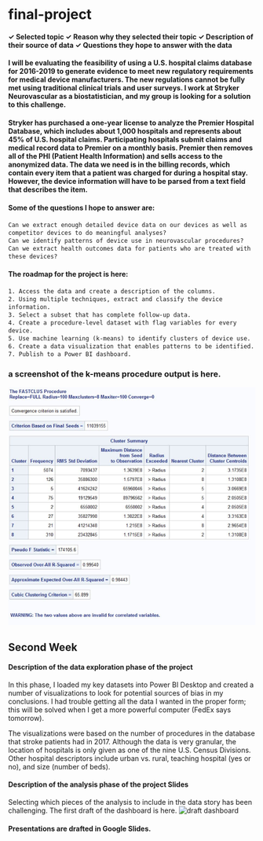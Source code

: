 # final-project
#### ✓ Selected topic ✓ Reason why they selected their topic ✓ Description of their source of data ✓ Questions they hope to answer with the data

#### I will be evaluating the feasibility of using a U.S. hospital claims database for 2016-2019 to generate evidence to meet new regulatory requirements for medical device manufacturers. The new regulations cannot be fully met using traditional clinical trials and user surveys. I work at Stryker Neurovascular as a biostatistician, and my group is looking for a solution to this challenge.  

#### Stryker has purchased a one-year license to analyze the Premier Hospital Database, which includes about 1,000 hospitals and represents about 45% of U.S. hospital claims. Participating hospitals submit claims and medical record data to Premier on a monthly basis.  Premier then removes all of the PHI (Patient Health Information) and sells access to the anonymized data.  The data we need is in the billing records, which contain every item that a patient was charged for during a hospital stay.  However, the device information will have to be parsed from a text field that describes the item.

#### Some of the questions I hope to answer are:
    Can we extract enough detailed device data on our devices as well as competitor devices to do meaningful analyses?
    Can we identify patterns of device use in neurovascular procedures?
    Can we extract health outcomes data for patients who are treated with these devices?
    
#### The roadmap for the project is here: 
    1. Access the data and create a description of the columns.
    2. Using multiple techniques, extract and classify the device information.
    3. Select a subset that has complete follow-up data.
    4. Create a procedure-level dataset with flag variables for every device.
    5. Use machine learning (k-means) to identify clusters of device use.
    6. Create a data visualization that enables patterns to be identified.
    7. Publish to a Power BI dashboard.

### a screenshot of the k-means procedure output is here.
![k-means](/fastclus_brands.JPG)

## Second Week
#### Description of the data exploration phase of the project
In this phase, I loaded my key datasets into Power BI Desktop and created a number of visualizations to look for potential sources of bias in my conclusions.  I had trouble getting all the data I wanted in the proper form; this will be solved when I get a more powerful computer (FedEx says tomorrow).

The visualizations were based on the number of procedures in the database that stroke patients had in 2017.  Although the data is very granular, the location of hospitals is only given as one of the nine U.S. Census Divisions.  Other hospital descriptors include urban vs. rural, teaching hospital (yes or no), and size (number of beds).

#### Description of the analysis phase of the project Slides 
Selecting which pieces of the analysis to include in the data story has been challenging.  The first draft of the dashboard is here.
![draft dashboard](/draft_dashboard.jpg)


#### Presentations are drafted in Google Slides.